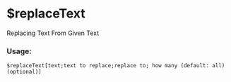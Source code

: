 # $replaceText

Replacing Text From Given Text

### Usage:

```
$replaceText[text;text to replace;replace to; how many (default: all) (optional)]
```

